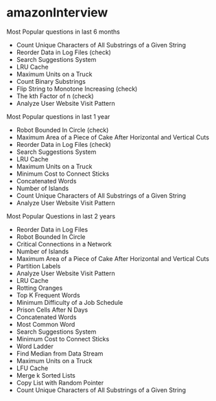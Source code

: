 # amazonInterview

Most Popular questions in last 6 months 
- Count Unique Characters of All Substrings of a Given String
- Reorder Data in Log Files (check)
- Search Suggestions System	
- LRU Cache
- Maximum Units on a Truck
- Count Binary Substrings
- Flip String to Monotone Increasing (check)
- The kth Factor of n (check) 
- Analyze User Website Visit Pattern

Most Popular questions in last 1 year 
- Robot Bounded In Circle (check)
- Maximum Area of a Piece of Cake After Horizontal and Vertical Cuts
- Reorder Data in Log Files (check)
- Search Suggestions System	
- LRU Cache
- Maximum Units on a Truck
- Minimum Cost to Connect Sticks
- Concatenated Words
- Number of Islands
- Count Unique Characters of All Substrings of a Given String
- Analyze User Website Visit Pattern

Most Popular Questions in last 2 years 
- Reorder Data in Log Files
- Robot Bounded In Circle
- Critical Connections in a Network
- Number of Islands
- Maximum Area of a Piece of Cake After Horizontal and Vertical Cuts
- Partition Labels
- Analyze User Website Visit Pattern
- LRU Cache
- Rotting Oranges
- Top K Frequent Words
- Minimum Difficulty of a Job Schedule
- Prison Cells After N Days
- Concatenated Words
- Most Common Word
- Search Suggestions System
- Minimum Cost to Connect Sticks
- Word Ladder
- Find Median from Data Stream
- Maximum Units on a Truck
- LFU Cache
- Merge k Sorted Lists
- Copy List with Random Pointer
- Count Unique Characters of All Substrings of a Given String
